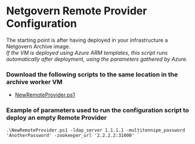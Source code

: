 # Netgovern Remote Provider Configuration

The starting point is after having deployed in your infrastructure a Netgovern Archive image.  
*If the VM is deployed using Azure ARM templates, this script runs automatically after deployment, using the parameters gathered by Azure.*

### Download the following scripts to the same location in the archive worker VM

* <a href="https://bitbucket.netmail.com/projects/PUB/repos/deployments/raw/scripts/NewRemoteProvider.ps1" target="_blank">NewRemoteProvider.ps1</a>


### Example of parameters used to run the configuration script to deploy an empty Remote Provider 
```
.\NewRemoteProvider.ps1 -ldap_server 1.1.1.1 -multitennipe_password 'AnotherPassword' -zookeeper_url '2.2.2.2:31000' `
```